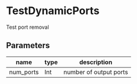 
# TestDynamicPorts
Test port removal



## Parameters
|name|type|description|
|-|-|-|
|num_ports|Int|number of output ports|
